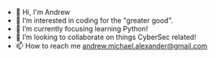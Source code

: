 - 👋 Hi, I'm Andrew
- 👀 I’m interested in coding for the "greater good".
- 🌱 I’m currently focusing learning Python!
- 💞️ I’m looking to collaborate on things CyberSec related!
- 📫 How to reach me andrew.michael.alexander@gmail.com

<!---
Wubzi/Wubzi is a ✨ special ✨ repository because its `README.md` (this file) appears on your GitHub profile.
You can click the Preview link to take a look at your changes.
--->
